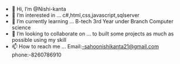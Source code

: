 - 👋 Hi, I’m @Nishi-kanta
- 👀 I’m interested in ... c#,html,css,javascript,sqlserver
- 🌱 I’m currently learning ... B-tech 3rd Year under Branch Computer science 
- 💞️ I’m looking to collaborate on ... to built some projects as much as possible using my skill
- 📫 How to reach me ... Email:-sahoonishikanta21@gmail.com phone:-8260786910

<!---
Nishi-kanta/Nishi-kanta is a ✨ special ✨ repository because its `README.md` (this file) appears on your GitHub profile.
You can click the Preview link to take a look at your changes.
--->
